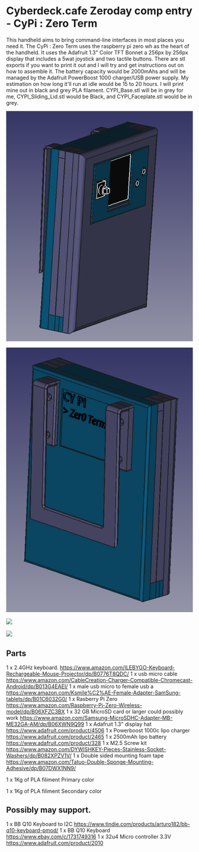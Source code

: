 # Cyberdeck.cafe Zeroday comp entry - CyPi : Zero Term

This handheld aims to bring command-line interfaces in most places you need it. The CyPi : Zero Term uses the raspberry pi zero wh as the heart of the handheld. It uses the Adafruit 1.3" Color TFT Bonnet a 256px by 256px display that includes a 5wat joystick and two tactile buttons. There are stl exports if you want to print it out and I will try and get instructions out on how to assemble it. The battery capacity would be 2000mAhs and will be managed by the Adafruit PowerBoost 1000 charger/USB power supply. My estimation on how long it'll run at idle would be 15 to 20 hours. I will print mine out in black and grey PLA filament. CYPI_Base.stl will be in grey for me,  CYPI_Sliding_Lid.stl would be Black, and CYPI_Faceplate.stl would be in grey.

![](https://github.com/Infer4Y/CyPi-Zero-Term/blob/master/CyPi/render1.png)

![](https://github.com/Infer4Y/CyPi-Zero-Term/blob/master/CyPi/render2.png)

![](https://github.com/Infer4Y/CyPi-Zero-Term/blob/master/CyPi/0823201502.jpg)

![](https://github.com/Infer4Y/CyPi-Zero-Term/blob/master/CyPi/0823201502a.jpg)

## Parts
1 x 2.4GHz keyboard.
https://www.amazon.com/ILEBYGO-Keyboard-Rechargeable-Mouse-Projector/dp/B0776T8QDC/
1 x usb micro cable
https://www.amazon.com/CableCreation-Charger-Compatible-Chromecast-Android/dp/B013G4EAEI/
1 x male usb micro to female usb a
https://www.amazon.com/Ksmile%C2%AE-Female-Adapter-SamSung-tablets/dp/B01C6032G0/
1 x Rasberry Pi Zero 
https://www.amazon.com/Raspberry-Pi-Zero-Wireless-model/dp/B06XFZC3BX
1 x 32 GB MicroSD card or larger could possibly work
https://www.amazon.com/Samsung-MicroSDHC-Adapter-MB-ME32GA-AM/dp/B06XWN9Q99
1 x Adafruit 1.3" display hat
https://www.adafruit.com/product/4506
1 x Powerboost 1000c lipo charger
https://www.adafruit.com/product/2465
1 x 2500mAh lipo battery
https://www.adafruit.com/product/328
1 x M2.5 Screw kit
https://www.amazon.com/DYWISHKEY-Pieces-Stainless-Socket-Washers/dp/B082XPZV1V/
1 x Double sided mounting foam tape
https://www.amazon.com/Tatuo-Double-Sponge-Mounting-Adhesive/dp/B07DWX1NN9/

1 x 1Kg of PLA filiment Primary color

1 x 1Kg of PLA filiment Secondary color


## Possibly may support.
1 x BB Q10 Keyboard to I2C
https://www.tindie.com/products/arturo182/bb-q10-keyboard-pmod/
1 x BB Q10 Keyboard
https://www.ebay.com/c/1731749316
1 x 32u4 Micro controller 3.3V
https://www.adafruit.com/product/2010
